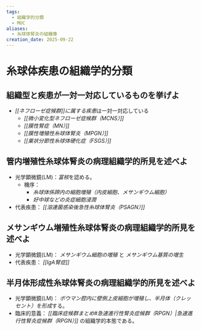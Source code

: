 ```yaml
---
tags:
  - 組織学的分類
  - MOC
aliases:
  - 糸球体腎炎の組織像
creation_date: 2025-09-22
---
```

# 糸球体疾患の組織学的分類
## 組織型と疾患が一対一対応しているものを挙げよ
- *[[ネフローゼ症候群]]に属する疾患*は一対一対応している
	- *[[微小変化型ネフローゼ症候群（MCNS）]]*
	- *[[膜性腎症（MN）]]*
	- *[[膜性増殖性糸球体腎炎（MPGN）]]*
	- *[[巣状分節性糸球体硬化症（FSGS）]]*

## 管内増殖性糸球体腎炎の病理組織学的所見を述べよ
- 光学顕微鏡(LM)：*富核*を認める。
	- 機序：
		- *糸球体係蹄内の細胞増殖（内皮細胞、メサンギウム細胞）*
		- *好中球などの炎症細胞浸潤*
- 代表疾患： *[[溶連菌感染後急性糸球体腎炎（PSAGN）]]*

## メサンギウム増殖性糸球体腎炎の病理組織学的所見を述べよ
- 光学顕微鏡(LM)： *メサンギウム細胞の増殖* と *メサンギウム基質の増生*
- 代表疾患： *[[IgA腎症]]*

## 半月体形成性糸球体腎炎の病理組織学的所見を述べよ
- 光学顕微鏡(LM)： *ボウマン腔内に壁側上皮細胞が増殖し、半月体（クレッセント）を形成*する。
- 臨床的意義： *[[臨床症候群まとめ#急速進行性腎炎症候群（RPGN）|急速進行性腎炎症候群（RPGN）]]* の組織学的本態である。